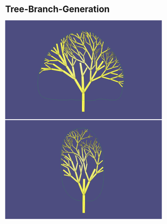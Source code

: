 # Tree-Branch-Generation
<img src="Example1.png" alt="Alt text">
<img src="Example2.png" alt="Alt text">
